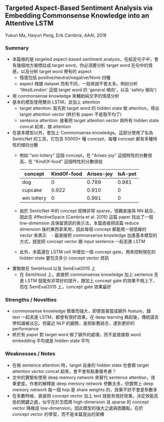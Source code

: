 ## Targeted Aspect-Based Sentiment Analysis via Embedding Commonsense Knowledge into an Attentive LSTM

Yukun Ma, Haiyun Peng, Erik Cambria, AAAI, 2018

### Summary
- 本篇做的是 targeted aspect-based sentiment analysis，在給定句子中，會有幾個地方被標註成 target word，你必須要分析 target word 在句中的情感，以及分析 target word 帶有的 aspect 
    - 情感包括 positive/neutral/negative/None 四種
    - aspect 根據 dataset 而有不同，一般來說不會太多。例如分析 'WestLondon' 這個 target word 的 'general 傾向'，以及 'safety 傾向')
- 用 commonsense knowledge 來輔助純文字的情感分析
- 基本的模型使用雙向 LSTM，並加上 attention
    - target attention: 首先對 target word 的 hidden state 做 attention，得出 target attention vector (終於有 paper 不是取平均了)
    - sentence attention: 接著把 target attention vector 與所有 hidden state concat 起來，做 attention
- 在基本模型以外，會加上 Commonsense knowledge。這部分使用了名為 SenticNet 的工具，它包含 50000+ 種 concept，每種 concept 都有多種特性的傾向分數
    - 例如 "win lottery" 這個 concept，在 "Arises-joy" 這個特性的分數很高，在 "KindOf-food" 這個特性的分數很低

	     | concept | KindOf-food | Arises-joy | IsA-pet
	     | ------- | ----------- | ---------- | -------
	     | dog     | 0           | 0.789      | 0.981
	     | cupcake | 0.922       | 0.910      | 0
	     | win lottery | 0       | 0.991      | 0
        
    - 由於 SenticNet 中的 concept 矩陣非常 sparse，很難直接與 NN 結合，因此在 AffectiveSpace (Cambria et al. 2015) 這篇 paper 找出了一個 low-dimension 且保留資訊的表示法，本篇直接把該篇 reduce dimension 後的東西拿來用，因此每個 concept 都能用一個低維的 vector 來表示
    - 最直接把 commonsense knowledge 加進基本模型的方式，就是把 concept vector 跟 input sentence 一起丟進 LSTM
    - 此外，本篇還在 LSTM cell 中增加一個 concept gate，用來控制現在的 hidden state 要包含多少 concept vector 資訊
- 實驗做在 SentiHood 以及 SemEval2015 上
    - 在 SentiHood 上，直接把 commonsense knowledge 加上 sentence 丟進 LSTM 就能有非常好的提升，跟加上 concept gate 的效果不相上下，而在 SemEval2015 上，concept gate 效果最好

### Strengths / Novelties
- commonsense knowledge 簡單而強大，即使直接當成額外 feature，跟 text 一起丟進 LSTM，都會有很好效果。在 deep learning 興起後，傳統語言學知識被淡忘。但最近 NLP 的趨勢，是把新舊結合，達到更好的 performance
- 終於有 paper 對 target word 做了額外的處理，而不是直接取 word embedding 平均或是 hidden state 平均

### Weaknesses / Notes
- 在做 sentence attention 時，target 自身的 hidden state 也會跟 target attention vector concat 起來，會不會有點重複考慮？
- 文中的實驗有使用 deep memory network 來替代 sentence attention，效果更差。作者的解釋是 deep memory network 參數太多，但實際上 deep memory network 每一個 hop 是 share weights 的，效果不好不會是參數多
- 在多數時候，直接把 concept vector 加上 text 就能有很好效果。決定效能高低的關鍵之處，似乎在於怎麼將 high-dimension 且 sparse 的 concept vector 降維成 low-dimension。因此模型的強大之處與困難點，在於 concept vector 的學習，而不是本篇提出的架構
